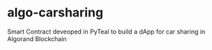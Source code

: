 # algo-carsharing
Smart Contract deveoped in PyTeal to build a dApp for car sharing in Algorand Blockchain
